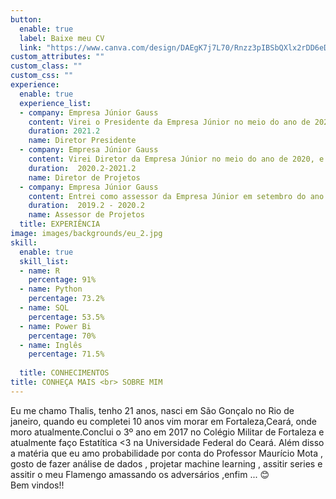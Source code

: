 ```yaml
---
button:
  enable: true
  label: Baixe meu CV
  link: "https://www.canva.com/design/DAEgK7j7L70/Rnzz3pIBSbQXlx2rDD6eDA/view?utm_content=DAEgK7j7L70&utm_campaign=designshare&utm_medium=link&utm_source=sharebutton" 
custom_attributes: ""
custom_class: ""
custom_css: ""
experience:
  enable: true
  experience_list:
  - company: Empresa Júnior Gauss
    content: Virei o Presidente da Empresa Júnior no meio do ano de 2021, e com isso fiquei na parte de organização toda a empresa na parte jurídica  e diretorias da empresa ,além de cuidar do planejamento estratégico .
    duration: 2021.2
    name: Diretor Presidente
  - company: Empresa Júnior Gauss
    content: Virei Diretor da Empresa Júnior no meio do ano de 2020, e com isso fiquei na parte de organização de consultorias e trabalhos na empresa ,além de cuidar e responder os emails recebidos .
    duration:  2020.2-2021.2
    name: Diretor de Projetos
  - company: Empresa Júnior Gauss
    content: Entrei como assessor da Empresa Júnior em setembro do ano de 2019, e participei de algumas consultorias e  fiz alguns trabalhos na empresa.
    duration:  2019.2 - 2020.2
    name: Assessor de Projetos
  title: EXPERIÊNCIA
image: images/backgrounds/eu_2.jpg
skill:
  enable: true
  skill_list:
  - name: R
    percentage: 91%
  - name: Python
    percentage: 73.2%
  - name: SQL
    percentage: 53.5%
  - name: Power Bi
    percentage: 70%
  - name: Inglês
    percentage: 71.5%
   
  title: CONHECIMENTOS
title: CONHEÇA MAIS <br> SOBRE MIM
---
```


Eu me chamo Thalis, tenho 21 anos, nasci em São Gonçalo no Rio de janeiro, quando eu completei 10 anos vim morar em Fortaleza,Ceará, onde moro atualmente.Conclui o 3º ano em 2017 no Colégio Militar de Fortaleza e atualmente faço Estatítica <3 na Universidade Federal do Ceará. Além disso a matéria que eu amo probabilidade por conta do Professor Maurício  Mota , gosto de fazer análise de dados , projetar machine learning , assitir series e assitir o meu Flamengo amassando os adversários ,enfim ... 😊 <br>
  Bem vindos!!
